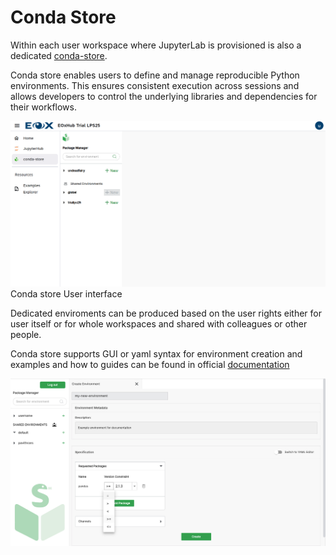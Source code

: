 # Conda Store

Within each user workspace where JupyterLab is provisioned is also a dedicated [conda-store](https://conda.store/). 


Conda store enables users to define and manage reproducible Python environments. This ensures consistent execution across sessions and allows developers to control the underlying libraries and dependencies for their workflows.

![conda_store2](assets/conda_store2.png)
Conda store User interface

Dedicated enviroments can be produced based on the user rights either for user itself or for whole workspaces and shared with colleagues or other people.

Conda store supports GUI or yaml syntax for environment creation and examples and how to guides can be found in official [documentation](https://docs.conda.io/projects/conda/en/latest/user-guide/tasks/manage-environments.html)


![conda_store](assets/conda_store.png)





